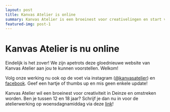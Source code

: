 ```yaml
---
layout: post
title: Kanvas Atelier is online
summary: Kanvas Atelier is een broeinest voor creativelingen en start vanaf anno 2019.
featured-img: post-1
---
```


# Kanvas Atelier is nu online

Eindelijk is het zover! We zijn apetrots deze gloednieuwe website van Kanvas Atelier aan jou te kunnen voorstellen. Welkom!

Volg onze werking nu ook op de voet via instagram (<a href="https://www.instagram.com/kanvasatelier/" title="Kanvas Atelier Instagram">@kanvasatelier</a>) en <a href="https://www.facebook.com/kanvasatelier/" title="Kanvas Atelier Facebook">facebook</a>.
Geef een hartje of  thumbs up en mis geen enkele update! 

Kanvas Atelier wil een broeinest voor creativiteit in Deinze en omstreken worden.
Ben je tussen 12 en 18 jaar? Schrijf je dan nu in voor de atelierwerking op woensdagnamiddag via deze <a href="/inschrijven" title="inschrijven">link</a>! 

